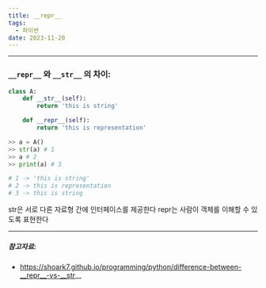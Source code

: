 ```yaml
---
title: __repr__
tags:
  - 파이썬
date: 2023-11-20
---
```

---

### `__repr__` 와 `__str__` 의 차이:

```python
class A:
	def __str__(self):
		return 'this is string'

	def __repr__(self):
		return 'this is representation'

>> a = A()
>> str(a) # 1
>> a # 2
>> print(a) # 3

# 1 -> 'this is string'
# 2 -> this is representation
# 3 -> this is string


```

str은 서로 다른 자료형 간에 인터페이스를 제공한다
repr는 사람이 객체를 이해할 수 있도록 표현한다




---
##### 참고자료:
- https://shoark7.github.io/programming/python/difference-between-__repr__-vs-__str__
